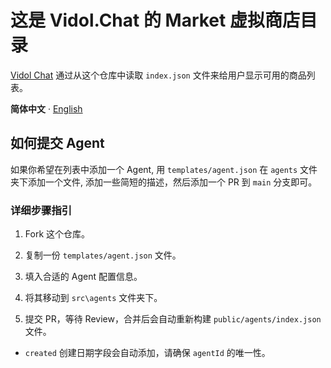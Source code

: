 # 这是 Vidol.Chat 的 Market 虚拟商店目录

[Vidol Chat](https://github.com/v-idol/vidol.chat) 通过从这个仓库中读取 `index.json` 文件来给用户显示可用的商品列表。

**简体中文** · [English](./README.md)

## 如何提交 Agent

如果你希望在列表中添加一个 Agent, 用 `templates/agent.json` 在 `agents` 文件夹下添加一个文件, 添加一些简短的描述，然后添加一个 PR 到 `main` 分支即可。

### 详细步骤指引

1. Fork 这个仓库。

2. 复制一份 `templates/agent.json` 文件。

3. 填入合适的 Agent 配置信息。

4. 将其移动到 `src\agents` 文件夹下。

5. 提交 PR，等待 Review，合并后会自动重新构建 `public/agents/index.json` 文件。

- `created` 创建日期字段会自动添加，请确保 `agentId` 的唯一性。
